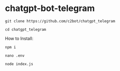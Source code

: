 # chatgpt-bot-telegram
```
git clone https://github.com/c2bot/chatgpt_telegram
```

```
cd chatgpt_telegram
```



How to Install: <BR>
```
npm i 
```

```
nano .env
```

```
node index.js
```
